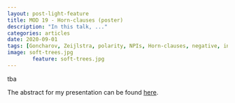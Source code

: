 ```yaml
---
layout: post-light-feature
title: MOD 19 - Horn-clauses (poster)
description: "In this talk, ..."
categories: articles
date: 2020-09-01
tags: [Goncharov, Zeijlstra, polarity, NPIs, Horn-clauses, negative, inversion, negation, semantics, presupposition]
image: soft-trees.jpg
        feature: soft-trees.jpg
---
```


tba

The abstract for my presentation can be found [here]().
